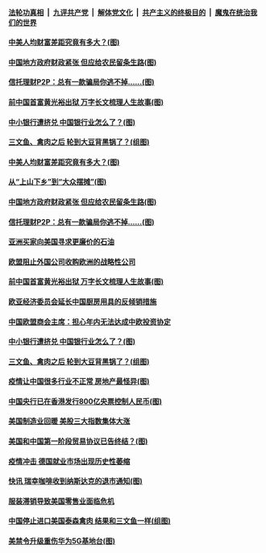 ####  [法轮功真相](../../../../basic/blob/master/README.md?t=06251331) &nbsp;|&nbsp; [九评共产党](../../../../9ping.md/blob/master/README.md?t=06251331) &nbsp;|&nbsp; [解体党文化](../../../../jtdwh.md/blob/master/README.md?t=06251331)  &nbsp;|&nbsp; [共产主义的终极目的](../../../../gczydzjmd.md/blob/master/README.md?t=06251331) &nbsp;|&nbsp; [魔鬼在统治我们的世界](../../../../mgztzwmdsj.md/blob/master/README.md?t=06251331) 

#### [中美人均财富差距究竟有多大？(图)](../pages/p5/937633.md?t=06251331) 

#### [中国地方政府财政紧张 但应给农民留条生路(图)](../pages/p5/937593.md?t=06251331) 

#### [信托理财P2P：总有一款骗局你逃不掉……(图)](../pages/p5/937618.md?t=06251331) 

#### [前中国首富黄光裕出狱 万字长文梳理人生故事(图)](../pages/p5/937586.md?t=06251331) 

#### [中小银行遭挤兑 中国银行业怎么了？(图)](../pages/p5/937574.md?t=06251331) 

#### [三文鱼、禽肉之后 轮到大豆背黑锅了？(组图)](../pages/p5/937480.md?t=06251331) 

#### [中美人均财富差距究竟有多大？(图)](../pages/p5/937633.md?t=06251331) 

#### [从“上山下乡”到“大众摆摊”(图)](../pages/p5/937620.md?t=06251331) 

#### [中国地方政府财政紧张 但应给农民留条生路(图)](../pages/p5/937593.md?t=06251331) 

#### [信托理财P2P：总有一款骗局你逃不掉……(图)](../pages/p5/937618.md?t=06251331) 

#### [亚洲买家向美国寻求更廉价的石油](../pages/p5/937608.md?t=06251331) 

#### [欧盟阻止外国公司收购欧洲的战略性公司](../pages/p5/937606.md?t=06251331) 

#### [前中国首富黄光裕出狱 万字长文梳理人生故事(图)](../pages/p5/937586.md?t=06251331) 

#### [欧亚经济委员会延长中国厨房用具的反倾销措施](../pages/p5/937582.md?t=06251331) 

#### [中国欧盟商会主席：担心年内无法达成中欧投资协定](../pages/p5/937575.md?t=06251331) 

#### [中小银行遭挤兑 中国银行业怎么了？(图)](../pages/p5/937574.md?t=06251331) 

#### [三文鱼、禽肉之后 轮到大豆背黑锅了？(组图)](../pages/p5/937480.md?t=06251331) 

#### [疫情让中国很多行业不正常 房地产最怪异(图)](../pages/p5/937485.md?t=06251331) 

#### [中国央行已在香港发行800亿央票控制人民币(图)](../pages/p5/937478.md?t=06251331) 

#### [美国制造业回暖 美股三大指数集体大涨](../pages/p5/937475.md?t=06251331) 

#### [美国和中国第一阶段贸易协议已告终结？(图)](../pages/p5/937467.md?t=06251331) 

#### [疫情冲击 德国就业市场出现历史性萎缩](../pages/p5/937462.md?t=06251331) 

#### [快讯 瑞幸咖啡收到纳斯达克的退市通知(图)](../pages/p5/937459.md?t=06251331) 

#### [服装滞销导致美国零售业面临危机](../pages/p5/937458.md?t=06251331) 

#### [中国停止进口美国泰森禽肉 结果和三文鱼一样(组图)](../pages/p5/937379.md?t=06251331) 

#### [美禁令升级重伤华为5G基地台(图)](../pages/p5/937393.md?t=06251331) 

